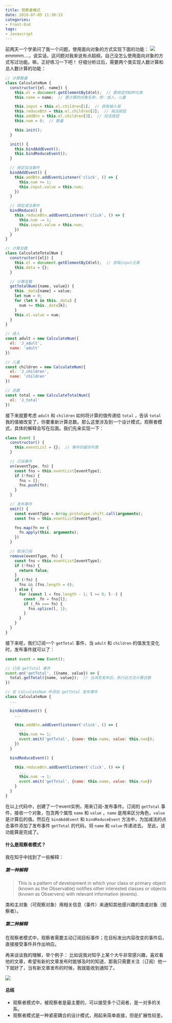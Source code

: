 ```yaml
---
title: 观察者模式
date: 2018-07-05 11:30:13
categories:
- Front-End
tags:
- Javascript
---
```

前两天一个学弟问了我一个问题，使用面向对象的方式实现下面的功能：
<img src="/images/observer_img1.png" style="display: inline-block !important">
emmmm....，说实话，这问题对我来说有点超纲，自己没怎么使用面向对象的方式写过功能。嘛，正好练习一下吧！
仔细分析过后，需要两个类实现人数计算和总人数计算的功能：
```Javascript
// 计算数量
class CalculateNum {
  constructor({el, name}) {
    this.el = document.getElementById(el);  // 要绑定的DOM元素
    this.name = name;  // 要计算的对象名称，例：成人，儿童

    this.input = this.el.children[1];  // 获取输入框
    this.reduceBtn = this.el.children[2];  // 减法按钮
    this.addBtn = this.el.children[3];  // 加法按钮
    this.num = 0;  // 数量

    this.init();
  }

  init() {
    this.bindAddEvent();
    this.bindReduceEvent();
  }

  // 绑定加法事件
  bindAddEvent() {
    this.addBtn.addEventListener('click', () => {
      this.num += 1;
      this.input.value = this.num;
    })
  }

  // 绑定减法事件
  bindReduce() {
    this.reduceBtn.addEventListener('click', () => {
      this.num -= 1;
      this.input.value = this.num;
    })
  }
}

// 计算总数
class CalculateTotalNum {
  constructor({el}) {
    this.el = document.getElementById(el);  // 获取input元素
    this.data = {};
  }

  // 计算总数
  getTotalNum({name, value}) {
    this._data[name] = value;
    let num = 0;
    for (let k in this._data) {
      num += this._data[k];
    }
    this.el.value = num;
  }
}

// 成人
const adult = new CalculateNum({
  el: 'J_adult',
  name: 'adult'
})

// 儿童
const children = new CalculateNum({
  el: 'J_children',
  name: 'children'
})

// 总数
const total = new CalculateTotalNum({
  el: 'J_total'
})
```
接下来就要考虑 `adult` 和 `children` 如何将计算的值传递给 `total` ，告诉 `total` 我的值被改变了，你要重新计算总数。那么这里涉及到一个设计模式，观察者模式，具体的解释会写在后面。我们先来实现一下：
```Javascript
class Event {
  constructor() {
    this.eventList = {};  // 事件的缓存列表
  }

  // 订阅事件
  on(eventType, fn) {
    const fns = this.eventList[eventType];
    if (!fns) {
      fns = [];
      fns.push(fn);
    }
  }

  // 发布事件
  emit() {
    const eventType = Array.prototype.shift.call(arguments);
    const fns = this.eventList[eventType];

    fns.map(fn => {
      fn.apply(this, arguments);
    })
  }

  // 取消订阅
  remove(eventType, fn) {
    const fns = this.eventList[eventType];
    if (!fns) {
      return false;
    }
    if (!fn) {
      fns && (fns.length = 0);
    } else {
      for (const l = fns.length - 1; l >= 0; l--) {
        const _fn = fns[l];
        if (_fn === fn) {
          fns.splice(l, 1);
        }
      }
    }
  }
}
```
接下来呢，我们订阅一个 `getTotal` 事件，当 `adult` 和 `children` 的值发生变化时，发布事件就可以了：
```Javascript
const event = new Event();

// 订阅 getTotal 事件
event.on('getTotal', ({name, value}) => {
  total.getTotal({name, value});  // 当消息发布后，执行此方法计算总数
})

// 在 CalculateNum 中添加 getTotal 发布事件
class CalculateNum {
  ...

  bindAddEvent() {
    ...

    this.addBtn.addEventlistener('click', () => {
      ...
      this.num += 1;
      event.emit('getTotal', {name: this.name, value: this.num});
    })
  }

  bindReduceEvent() {

    this.reduceBtn.addEventlistener('click', () => {
      ...
      this.num -= 1;
      event.emit('getTotal', {name: this.name, value: this.num})
    }
  }
}
```
在以上代码中，创建了一个event实例，用来订阅-发布事件。订阅的 `getTotal` 事件，接收一个对象，包含两个属性 `name` 和 `value` ，`name` 是用来区分角色，`value` 是计算后的值。然后在 `bindAddEvent` 和 `bindReduceEvent` 方法中，为加减法的点击事件添加了发布事件 `getTotal` 的代码，将 `name` 和 `value` 传递进去。
至此，该功能算是完成了。

#### 什么是观察者模式？
我在知乎中找到了一些解释：
##### 第一种解释
> This is a pattern of development in which your class or primary object (known as the Observable) notifies other interested classes or objects (known as Observers) with relevant information (events).

类和主对象（可观察对象）用相关信息（事件）来通知其他感兴趣的类或对象（观察者）。
##### 第二种解释
在观察者模式中，观察者需要主动订阅目标事件；在目标发出内容改变的事件后，直接接受事件并作出响应。

再来谈谈我的理解，举个例子：
比如说我对知乎上某个大牛非常感兴趣，喜欢看他的文章，希望有新的文章发布时能够及时的知道，那我只需要关注（订阅）他一下就好了，当有新文章发布的时候，我就能收到通知了。

<img src="/images/observer_img2.png" style="display: inline-block !important">

#### 总结
- 观察者模式中，被观察者是最主要的，可以接受多个订阅者，是一对多的关系。
- 观察者模式是一种紧密耦合的设计模式，用起来简单直接，但是扩展性较差。